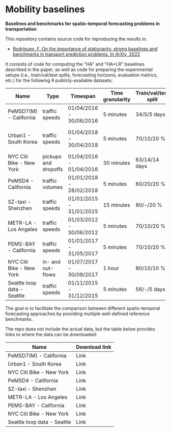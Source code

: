 # Mobility baselines

**Baselines and benchmarks for spatio-temporal forecasting problems in transportation**

This repository contains source code for reproducing the results in:

* [Rodrigues, F. On the importance of stationarity, strong baselines and benchmarks in transport prediction problems. In ArXiv, 2022](https://arxiv.org/abs/)

It consists of code for computing the "HA" and "HA+LR" baselines described in the paper, as well as code for preparing the experimental setups (i.e., train/val/test splits, forecasting horizons, evaluation metrics, etc.) for the following 9 publicly-available datasets:

| Name                        | Type                 | Timespan                | Time granularity | Train/val/test split | Source                                 |
|-----------------------------|----------------------|-------------------------|------------------|----------------------|----------------------------------------|
| PeMSD7(M) - California      | traffic speeds       | 01/04/2016 - 30/06/2016 | 5 minutes        | 34/5/5 days          | Yu et al., 2018     |
| Urban1 - South Korea        | traffic speeds       | 01/04/2018 - 30/04/2018 | 5 minutes        | 70/10/20 \%          | Lee and Rhee, 2022    |
| NYC Citi Bike - New York    | pickups and dropoffs | 01/04/2016 - 01/04/2016 | 30 minutes       | 63/14/14 days        | Ye et al., 2021    |
| PeMSD4 - California         | traffic volumes      | 01/01/2018 - 28/02/2018 | 5 minutes        | 60/20/20 \%          | Choi et al., 2022  |
| SZ-taxi - Shenzhen          | traffic speeds       | 01/01/2015 - 31/01/2015 | 15 minutes       | 80/-/20 \%           | Zhao et al., 2021     |
| METR-LA - Los Angeles       | traffic speeds       | 01/03/2012 - 30/06/2012 | 5 minutes        | 70/10/20 \%          | Li et al., 2018  |
| PEMS-BAY - California       | traffic speeds       | 01/01/2017 - 31/05/2017 | 5 minutes        | 70/10/20 \%          | Li et al., 2018  |
| NYC Citi Bike - New York    | in- and out-flows    | 01/07/2017 - 30/09/2017 | 1 hour           | 80/10/10 \%          | Xia et al., 2021    |
| Seattle loop data - Seattle | traffic speeds       | 01/11/2015 - 31/12/2015 | 5 minutes        | 56/-/5 days          | Yang et al., 2021   |

The goal is to facilitate the comparison between different spatio-temporal forecasting approaches by providing multiple well-defined reference benchmarks. 

The repo does not include the actual data, but the table below provides links to where the data can be downloaded: 

| Name                        | Download link                 |
|-----------------------------|----------------------|
| PeMSD7(M) - California      | Link       |
| Urban1 - South Korea        | Link       |
| NYC Citi Bike - New York    | Link |
| PeMSD4 - California         | Link      |
| SZ-taxi - Shenzhen          | Link       |
| METR-LA - Los Angeles       | Link       |
| PEMS-BAY - California       | Link       |
| NYC Citi Bike - New York    | Link    |
| Seattle loop data - Seattle | Link       |


